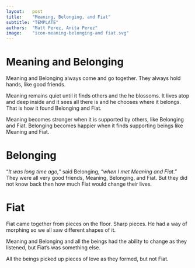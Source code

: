 ```yaml
---
layout:   post
title:    "Meaning, Belonging, and Fiat"
subtitle: "TEMPLATE"
authors:  "Matt Perez, Anita Perez"
image:    "icon-meaning-belonging-and fiat.svg"
---
```


<div style='display:none; '>
 <p>Meaning is the shortest of five beings who live in a house called Foundation. It is also the one that stands higher. It is an introvert.</p>
 <p>Belonging is a friend of Meaning. It is an extrovert. It enjoys others, even when they disagree, becaujse Belonging learns a lot from their disagreements.</p>
</div>

<h1>Meaning and Belonging</h1>
 <p>Meaning and Belonging always come and go together. They always hold hands, like good friends.</p>
 <p>Meaning remains quiet until it finds others and the he blossoms. It lives atop and deep inside and it sees all there is and he chooses where it belongs. That is how it found Belonging and Fiat.</p>
 <p>Meaning becomes stronger when it is supported by others, like Belonging and Fiat. Belonging becomes happier when it finds supporting beings like Meaning and Fiat.</p>

<h1>Belonging</h1>
 <p>&ldquo;<em>It was long time ago,</em>&rdquo; said Belonging, &ldquo;<em>when I met Meaning and Fiat</em>.&rdquo; They were all very good friends, Meaning, Belonging, and Fiat. But they did not know back then how much Fiat would change their lives.</p>

<h1>Fiat</h1>
 <p>Fiat came together from pieces on the floor. Sharp pieces. He had a way of morphing so we all saw different shapes of it.</p>
 <p>Meaning and Belonging and all the beings had the ability to change as they listened, but Fiat&rsquo;s was something else.</p>
 <p>All the beings picked up pieces of love as they formed, but not Fiat.</p>